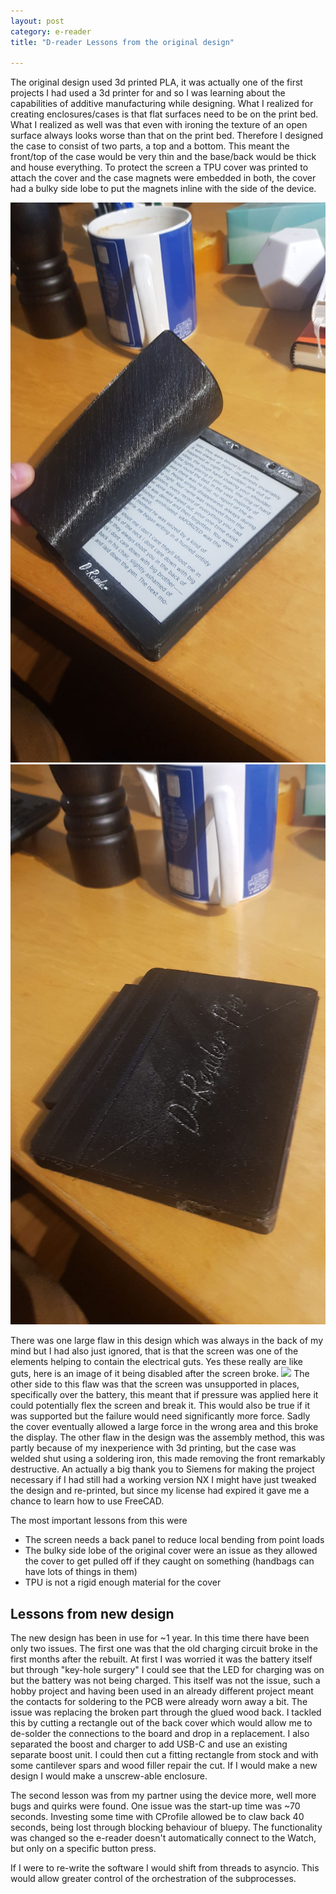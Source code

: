 ```yaml
---
layout: post
category: e-reader
title: "D-reader Lessons from the original design"

---
```


The original design used 3d printed PLA, it was actually one of the first projects I had used a 3d printer for and so I was learning about the capabilities of additive manufacturing while designing. What I realized for creating enclosures/cases is that flat surfaces need to be on the print bed. What I realized as well was that even with ironing the texture of an open surface always looks worse than that on the print bed. Therefore I designed the case to consist of two parts, a top and a bottom. This meant the front/top of the case would be very thin and the base/back would be thick and house everything. To protect the screen a TPU cover was printed to attach the cover and the case magnets were embedded in both, the cover had a bulky side lobe to put the magnets inline with the side of the device.

![](./assets/images/Version_1_screen.jpg) ![](./assets/images/Version_1_covered.jpg)

There was one large flaw in this design which was always in the back of my mind but I had also just ignored, that is that the screen was one of the elements helping to contain the electrical guts. Yes these really are like guts, here is an image of it being disabled after the screen broke.
![](./assets/images/Old_with_electronics.jpg)
The other side to this flaw was that the screen was unsupported in places, specifically over the battery, this meant that if pressure was applied here it could potentially flex the screen and break it. This would also be true if it was supported but the failure would need significantly more force. Sadly the cover eventually allowed a large force in the wrong area and this broke the display.
The other flaw in the design was the assembly method, this was partly because of my inexperience with 3d printing, but the case was welded shut using a soldering iron, this made removing the front remarkably destructive. An actually a big thank you to Siemens for making the project necessary if I had still had a working version NX I might have just tweaked the design and re-printed, but since my license had expired it gave me a chance to learn how to use FreeCAD.

The most important lessons from this were
- The screen needs a back panel to reduce local bending from point loads
- The bulky side lobe of the original cover were an issue as they allowed the cover to get pulled off if they caught on something (handbags can have lots of things in them)
- TPU is not a rigid enough material for the cover

## Lessons from new design

The new design has been in use for ~1 year. In this time there have been only two issues. The first one was that the old charging circuit broke in the first months after the rebuilt. At first I was worried it was the battery itself but through "key-hole surgery" I could see that the LED for charging was on but the battery was not being charged. This itself was not the issue, such a hobby project and having been used in an already different project meant the contacts for soldering to the PCB were already worn away a bit. The issue was replacing the broken part through the glued wood back.
I tackled this by cutting a rectangle out of the back cover which would allow me to de-solder the connections to the board and drop in a replacement. I also separated the boost and charger to add USB-C and use an existing separate boost unit.
I could then cut a fitting rectangle from stock and with some cantilever spars and wood filler repair the cut. If I would make a new design I would make a unscrew-able enclosure.

The second lesson was from my partner using the device more, well more bugs and quirks were found. One issue was the start-up time was ~70 seconds. Investing some time with CProfile allowed be to claw back 40 seconds, being lost through blocking behaviour of bluepy. The functionality was changed so the e-reader doesn't automatically connect to the Watch, but only on a specific button press.

If I were to re-write the software I would shift from threads to asyncio. This would allow greater control of the orchestration of the subprocesses.
